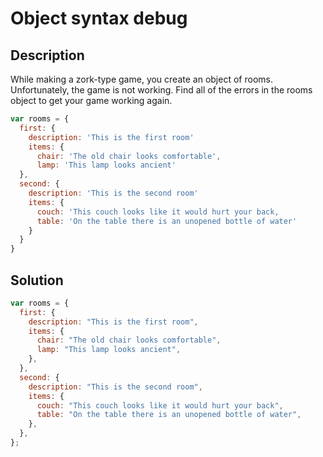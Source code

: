 # Object syntax debug

## Description

While making a zork-type game, you create an object of rooms. Unfortunately, the game is not working. Find all of the errors in the rooms object to get your game working again.

```javascript
var rooms = {
  first: {
    description: 'This is the first room'
    items: {
      chair: 'The old chair looks comfortable',
      lamp: 'This lamp looks ancient'
  },
  second: {
    description: 'This is the second room'
    items: {
      couch: 'This couch looks like it would hurt your back,
      table: 'On the table there is an unopened bottle of water'
    }
  }
}
```

## Solution

```javascript
var rooms = {
  first: {
    description: "This is the first room",
    items: {
      chair: "The old chair looks comfortable",
      lamp: "This lamp looks ancient",
    },
  },
  second: {
    description: "This is the second room",
    items: {
      couch: "This couch looks like it would hurt your back",
      table: "On the table there is an unopened bottle of water",
    },
  },
};
```